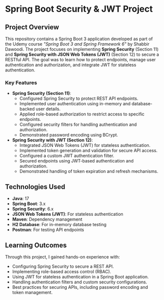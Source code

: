 # Spring Boot Security & JWT Project

## Project Overview
This repository contains a Spring Boot 3 application developed as part of the Udemy course *"Spring Boot 3 and Spring Framework 6"* by Shabbir Dawoodi. The project focuses on implementing **Spring Security** (Section 11) and **Spring Security with JSON Web Tokens (JWT)** (Section 12) to secure a RESTful API. The goal was to learn how to protect endpoints, manage user authentication and authorization, and integrate JWT for stateless authentication.

### Key Features
- **Spring Security (Section 11)**:
    - Configured Spring Security to protect REST API endpoints.
    - Implemented user authentication using in-memory and database-backed user details.
    - Applied role-based authorization to restrict access to specific endpoints.
    - Configured security filters for handling authentication and authorization.
    - Demonstrated password encoding using BCrypt.
- **Spring Security with JWT (Section 12)**:
    - Integrated JSON Web Tokens (JWT) for stateless authentication.
    - Implemented token generation and validation for secure API access.
    - Configured a custom JWT authentication filter.
    - Secured endpoints using JWT-based authentication and authorization.
    - Demonstrated handling of token expiration and refresh mechanisms.

## Technologies Used
- **Java**: 17
- **Spring Boot**: 3.x
- **Spring Security**: 6.x
- **JSON Web Tokens (JWT)**: For stateless authentication
- **Maven**: Dependency management
- **H2 Database**: For in-memory database testing
- **Postman**: For testing API endpoints

## Learning Outcomes
Through this project, I gained hands-on experience with:
- Configuring Spring Security to secure a REST API.
- Implementing role-based access control (RBAC).
- Using JWT for stateless authentication in a Spring Boot application.
- Handling authentication filters and custom security configurations.
- Best practices for securing APIs, including password encoding and token management.


